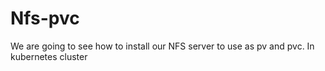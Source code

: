 # Nfs-pvc
We are going to see how to install our NFS server to use as pv and pvc. In kubernetes cluster 

